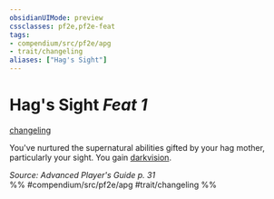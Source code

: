 ```yaml
---
obsidianUIMode: preview
cssclasses: pf2e,pf2e-feat
tags:
- compendium/src/pf2e/apg
- trait/changeling
aliases: ["Hag's Sight"]
---
```

# Hag's Sight  *Feat 1*  
[changeling](rules/traits/changeling-b1.md "Changeling Ancestry & Heritage Trait")  


You've nurtured the supernatural abilities gifted by your hag mother, particularly your sight. You gain [darkvision](rules/abilities/darkvision.md).

*Source: Advanced Player's Guide p. 31*  
%% #compendium/src/pf2e/apg #trait/changeling %%